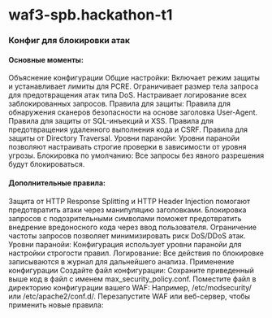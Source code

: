 # waf3-spb.hackathon-t1
### Конфиг для блокировки атак
#### Основные моменты:
Объяснение конфигурации
Общие настройки:
Включает режим защиты и устанавливает лимиты для PCRE.
Ограничивает размер тела запроса для предотвращения атак типа DoS.
Настраивает логирование всех заблокированных запросов.
Правила для защиты:
Правила для обнаружения сканеров безопасности на основе заголовка User-Agent.
Правила для защиты от SQL-инъекций и XSS.
Правила для предотвращения удаленного выполнения кода и CSRF.
Правила для защиты от Directory Traversal.
Уровни паранойи:
Уровни паранойи позволяют настраивать строгие проверки в зависимости от уровня угрозы.
Блокировка по умолчанию:
Все запросы без явного разрешения будут блокироваться.
#### Дополнительные правила:
Защита от HTTP Response Splitting и HTTP Header Injection помогают предотвратить атаки через манипуляцию заголовками.
Блокировка запросов с подозрительными символами поможет предотвратить внедрение вредоносного кода через ввод пользователя.
Ограничение частоты запросов позволяет минимизировать риск DoS/DDoS атак.
Уровни паранойи:
Конфигурация использует уровни паранойи для настройки строгости правил.
Логирование:
Все действия по блокировке записываются в журнал для дальнейшего анализа.
Применение конфигурации
Создайте файл конфигурации:
Сохраните приведенный выше код в файл с именем max_security_policy.conf.
Поместите файл в директорию конфигурации вашего WAF:
Например, /etc/modsecurity/ или /etc/apache2/conf.d/.
Перезапустите WAF или веб-сервер, чтобы применить новые правила:
